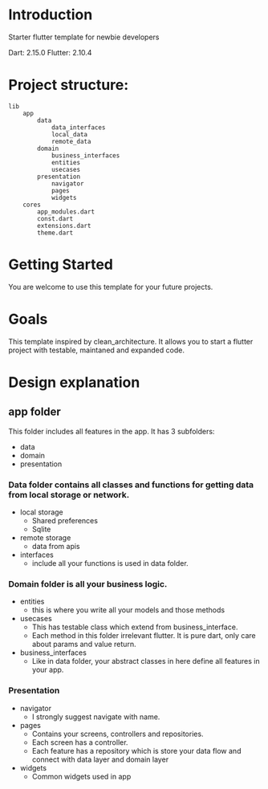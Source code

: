 # Introduction

Starter flutter template for newbie developers

Dart:  2.15.0
Flutter:  2.10.4

# Project structure:

```
lib
    app
        data
            data_interfaces
            local_data
            remote_data
        domain
            business_interfaces
            entities
            usecases
        presentation
            navigator
            pages
            widgets
    cores
        app_modules.dart
        const.dart
        extensions.dart
        theme.dart
```
# Getting Started

You are welcome to use this template for your future projects.

# Goals

This template inspired by clean_architecture.
It allows you to start a flutter project with testable, maintaned and expanded code.

# Design explanation

## app folder
This folder includes all features in the app. It has 3 subfolders:
- data
- domain
- presentation

### Data folder contains all classes and functions for getting data from local storage or network.
- local storage
	- Shared preferences
	- Sqlite
- remote storage
	- data from apis
- interfaces
	- include all your functions is used in data folder.

### Domain folder is all your business logic.
- entities
	- this is where you write all your models and those methods
- usecases
	- This has testable class which extend from business_interface.
	- Each method in this folder irrelevant flutter. It is pure dart, only care about params and value return.
- business_interfaces
	- Like in data folder, your abstract classes in here define all features  in your app.

### Presentation
- navigator
	- I strongly suggest navigate with name.
- pages
	- Contains your screens, controllers and repositories.
	- Each screen has a controller. 
	- Each feature has a repository which is store your data flow and connect with data layer and domain layer
- widgets
	- Common widgets used in app

